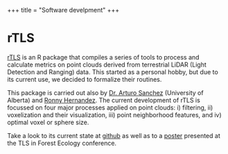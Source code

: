 +++
title = "Software develpment"
+++


# rTLS

[rTLS](https://github.com/Antguz/rTLS) is an R package that compiles a series of tools to process and calculate metrics on point clouds derived from terrestrial LiDAR (Light Detection and Ranging) data. This started as a personal hobby, but due to its current use, we decided to formalize their routines.

This package is carried out also by [Dr. Arturo Sanchez](https://www.ualberta.ca/faculties/centresinstitutes/centre-for-earth-observation-sciences/participants/arturo) (University of Alberta) and [Ronny Hernandez](http://ronnyhdez.rbind.io/). The current development of rTLS is focussed on four major processes applied on point clouds: i) filtering, ii) voxelization and their visualization, iii) point neighborhood features, and iv) optimal voxel or sphere size.

Take a look to its current state at [github](https://github.com/Antguz/rTLS) as well as to a [poster](https://www.researchgate.net/publication/333204427_Relationship_between_tree_architectural_metrics_and_its_fractal_dimension_using_Terrestrial_Laser_Scanning) presented at the TLS in Forest Ecology conference.